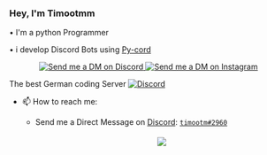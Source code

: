 ### Hey, I'm Timootmm

• I'm a python Programmer

• i develop Discord Bots using [Py-cord](https://github.com/Pycord-Development)

<p align="center">
  <a href="https://discord.com/users/1078242409495932969" target="_blank">
    <img src="https://img.shields.io/badge/-Discord-5865F2?style=for-the-badge&logo=discord&logoColor=white" alt="Send me a DM on Discord">
  </a>
  <a href="https://www.instagram.com/timootm1/" target="_blank">
    <img src="https://img.shields.io/badge/-Instagram-EC3B83?style=for-the-badge&logo=instagram&logoColor=white" alt="Send me a DM on Instagram">
  </a>

The best German coding Server
[![Discord](https://img.shields.io/discord/1010915072694046794?style=for-the-badge&logo=discord&logoColor=White&labelColor=Blue&color=Blue)](HTTPS://discord.gg/codingkeks)

- 📫 How to reach me: 
  
  - Send me a Direct Message on [Discord](https://discord.com): [`timootm#2960`](https://discord.com/users/1078242409495932969)

    <center>
        <img src="https://discord.c99.nl/widget/theme-1/1078242409495932969.png" style='padding: 5px'>
    </center>

